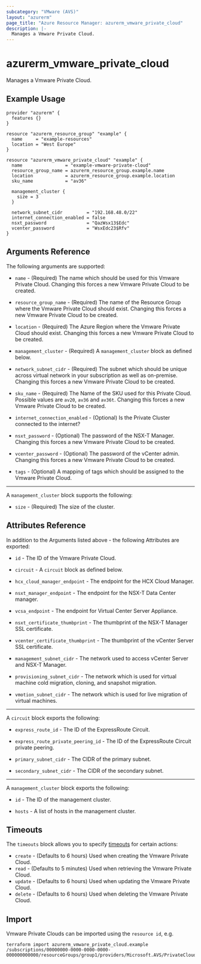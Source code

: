 ```yaml
---
subcategory: "VMware (AVS)"
layout: "azurerm"
page_title: "Azure Resource Manager: azurerm_vmware_private_cloud"
description: |-
  Manages a Vmware Private Cloud.
---
```


# azurerm_vmware_private_cloud

Manages a Vmware Private Cloud.

## Example Usage

```hcl
provider "azurerm" {
  features {}
}

resource "azurerm_resource_group" "example" {
  name     = "example-resources"
  location = "West Europe"
}

resource "azurerm_vmware_private_cloud" "example" {
  name                = "example-vmware-private-cloud"
  resource_group_name = azurerm_resource_group.example.name
  location            = azurerm_resource_group.example.location
  sku_name            = "av36"

  management_cluster {
    size = 3
  }

  network_subnet_cidr         = "192.168.48.0/22"
  internet_connection_enabled = false
  nsxt_password               = "QazWsx13$Edc"
  vcenter_password            = "WsxEdc23$Rfv"
}
```

## Arguments Reference

The following arguments are supported:

* `name` - (Required) The name which should be used for this Vmware Private Cloud. Changing this forces a new Vmware Private Cloud to be created.

* `resource_group_name` - (Required) The name of the Resource Group where the Vmware Private Cloud should exist. Changing this forces a new Vmware Private Cloud to be created.

* `location` - (Required) The Azure Region where the Vmware Private Cloud should exist. Changing this forces a new Vmware Private Cloud to be created.

* `management_cluster` - (Required) A `management_cluster` block as defined below.

* `network_subnet_cidr` - (Required) The subnet which should be unique across virtual network in your subscription as well as on-premise. Changing this forces a new Vmware Private Cloud to be created.

* `sku_name` - (Required) The Name of the SKU used for this Private Cloud. Possible values are `av20`, `av36` and `av36t`. Changing this forces a new Vmware Private Cloud to be created.

* `internet_connection_enabled` - (Optional) Is the Private Cluster connected to the internet?

* `nsxt_password` - (Optional) The password of the NSX-T Manager. Changing this forces a new Vmware Private Cloud to be created.

* `vcenter_password` - (Optional) The password of the vCenter admin. Changing this forces a new Vmware Private Cloud to be created.

* `tags` - (Optional) A mapping of tags which should be assigned to the Vmware Private Cloud.

---

A `management_cluster` block supports the following:

* `size` - (Required) The size of the cluster.

## Attributes Reference

In addition to the Arguments listed above - the following Attributes are exported: 

* `id` - The ID of the Vmware Private Cloud.

* `circuit` - A `circuit` block as defined below.

* `hcx_cloud_manager_endpoint` - The endpoint for the HCX Cloud Manager.

* `nsxt_manager_endpoint` - The endpoint for the NSX-T Data Center manager.

* `vcsa_endpoint` - The endpoint for Virtual Center Server Appliance.

* `nsxt_certificate_thumbprint` - The thumbprint of the NSX-T Manager SSL certificate.

* `vcenter_certificate_thumbprint` - The thumbprint of the vCenter Server SSL certificate.

* `management_subnet_cidr` - The network used to access vCenter Server and NSX-T Manager.

* `provisioning_subnet_cidr` - The network which is used for virtual machine cold migration, cloning, and snapshot migration.

* `vmotion_subnet_cidr` - The network which is used for live migration of virtual machines.

---

A `circuit` block exports the following:

* `express_route_id` - The ID of the ExpressRoute Circuit.

* `express_route_private_peering_id` - The ID of the ExpressRoute Circuit private peering.

* `primary_subnet_cidr` - The CIDR of the primary subnet.

* `secondary_subnet_cidr` - The CIDR of the secondary subnet.

---

A `management_cluster` block exports the following:

* `id` - The ID of the  management cluster.

* `hosts` - A list of hosts in the management cluster.

## Timeouts

The `timeouts` block allows you to specify [timeouts](https://www.terraform.io/docs/configuration/resources.html#timeouts) for certain actions:

* `create` - (Defaults to 6 hours) Used when creating the Vmware Private Cloud.
* `read` - (Defaults to 5 minutes) Used when retrieving the Vmware Private Cloud.
* `update` - (Defaults to 6 hours) Used when updating the Vmware Private Cloud.
* `delete` - (Defaults to 6 hours) Used when deleting the Vmware Private Cloud.

## Import

Vmware Private Clouds can be imported using the `resource id`, e.g.

```shell
terraform import azurerm_vmware_private_cloud.example /subscriptions/00000000-0000-0000-0000-000000000000/resourceGroups/group1/providers/Microsoft.AVS/PrivateClouds/privateCloud1
```
